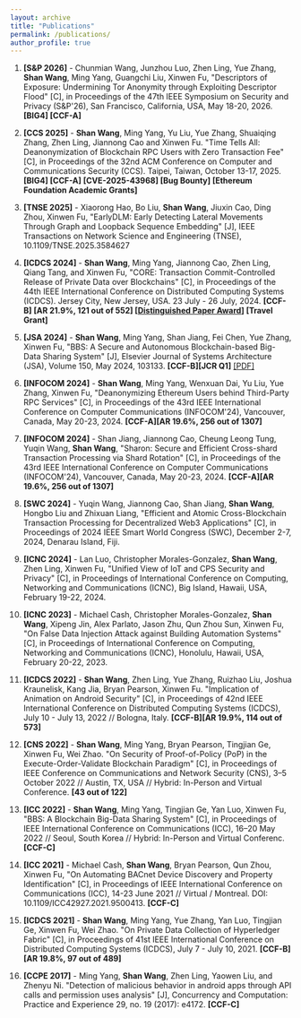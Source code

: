 ```yaml
---
layout: archive
title: "Publications"
permalink: /publications/
author_profile: true
---
```



1. **[S&P 2026]** - Chunmian Wang, Junzhou Luo, Zhen Ling, Yue Zhang, **Shan Wang**, Ming Yang, Guangchi Liu, Xinwen Fu, "Descriptors of Exposure: Undermining Tor Anonymity through Exploiting Descriptor Flood" [C], in Proceedings of the 47th IEEE Symposium on Security and Privacy (S&P'26), San Francisco, California, USA, May 18-20, 2026. **[BIG4] [CCF-A]**

1. **[CCS 2025]** - **Shan Wang**, Ming Yang, Yu Liu, Yue Zhang, Shuaiqing Zhang, Zhen Ling, Jiannong Cao and Xinwen Fu. "Time Tells All: Deanonymization of Blockchain RPC Users with Zero Transaction Fee" [C], in Proceedings of the 32nd ACM Conference on Computer and Communications Security (CCS). Taipei, Taiwan, October 13-17, 2025. **[BIG4] [CCF-A] [CVE-2025-43968] [Bug Bounty] [Ethereum Foundation Academic Grants]**

1. **[TNSE 2025]** - Xiaorong Hao, Bo Liu, **Shan Wang**, Jiuxin Cao, Ding Zhou, Xinwen Fu, "EarlyDLM: Early Detecting Lateral Movements Through Graph and Loopback Sequence Embedding" [J], IEEE Transactions on Network Science and Engineering (TNSE), 10.1109/TNSE.2025.3584627

1. **[ICDCS 2024]** - **Shan Wang**, Ming Yang, Jiannong Cao, Zhen Ling, Qiang Tang, and Xinwen Fu, "CORE: Transaction Commit-Controlled Release of Private Data over Blockchains" [C], in Proceedings of the 44th IEEE International Conference on Distributed Computing Systems (ICDCS). Jersey City, New Jersey, USA. 23 July - 26 July, 2024. **[CCF-B] [AR 21.9%, 121 out of 552] [[Distinguished Paper Award](https://www.cs.uml.edu/~xinwenfu/images/ICDCS24-DistinguishedPaper.jpeg)] [Travel Grant]** 

1. **[JSA 2024]** - **Shan Wang**, Ming Yang, Shan Jiang, Fei Chen, Yue Zhang, Xinwen Fu, "BBS: A Secure and Autonomous Blockchain-based Big-Data Sharing System" [J], Elsevier Journal of Systems Architecture (JSA), Volume 150, May 2024, 103133. **[CCF-B][JCR Q1]** [[PDF]](https://ws1994.github.io/shanwang.github.io/files/J2_JSA2024_BBS.pdf)

1. **[INFOCOM 2024]** - **Shan Wang**, Ming Yang, Wenxuan Dai, Yu Liu, Yue Zhang, Xinwen Fu, "Deanonymizing Ethereum Users behind Third-Party RPC Services" [C], in Proceedings of the 43rd IEEE International Conference on Computer Communications (INFOCOM'24), Vancouver, Canada, May 20-23, 2024. **[CCF-A][AR 19.6%, 256 out of 1307]**

3. **[INFOCOM 2024]** - Shan Jiang, Jiannong Cao, Cheung Leong Tung, Yuqin Wang, **Shan Wang**, "Sharon: Secure and Efficient Cross-shard Transaction Processing via Shard Rotation" [C], in Proceedings of the 43rd IEEE International Conference on Computer Communications (INFOCOM'24), Vancouver, Canada, May 20-23, 2024. **[CCF-A][AR 19.6%, 256 out of 1307]**

1. **[SWC 2024]** - Yuqin Wang, Jiannong Cao, Shan Jiang, **Shan Wang**, Hongbo Liu and Zhixuan Liang, "Efficient and Atomic Cross-Blockchain Transaction Processing for Decentralized Web3 Applications" [C], in Proceedings of 2024 IEEE Smart World Congress (SWC), December 2-7, 2024, Denarau Island, Fiji. 
  
5. **[ICNC 2024]** - Lan Luo, Christopher Morales-Gonzalez, **Shan Wang**, Zhen Ling, Xinwen Fu, "Unified View of IoT and CPS Security and Privacy" [C], in Proceedings of International Conference on Computing, Networking and Communications (ICNC), Big Island, Hawaii, USA, February 19-22, 2024.

1. **[ICNC 2023]** - Michael Cash, Christopher Morales-Gonzalez, **Shan Wang**, Xipeng Jin, Alex Parlato, Jason Zhu, Qun Zhou Sun, Xinwen Fu, "On False Data Injection Attack against Building Automation Systems" [C], in Proceedings of International Conference on Computing, Networking and Communications (ICNC), Honolulu, Hawaii, USA, February 20-22, 2023.

1. **[ICDCS 2022]** - **Shan Wang**, Zhen Ling, Yue Zhang, Ruizhao Liu, Joshua Kraunelisk, Kang Jia, Bryan Pearson, Xinwen Fu. "Implication of Animation on Android Security" [C], in Proceedings of 42nd IEEE International Conference on Distributed Computing Systems (ICDCS), July 10 - July 13, 2022 // Bologna, Italy. **[CCF-B][AR 19.9%, 114 out of 573]**

1. **[CNS 2022]** - **Shan Wang**, Ming Yang, Bryan Pearson, Tingjian Ge, Xinwen Fu, Wei Zhao. "On Security of Proof-of-Policy (PoP) in the Execute-Order-Validate Blockchain Paradigm" [C], in Proceedings of IEEE Conference on Communications and Network Security (CNS), 3–5 October 2022 // Austin, TX, USA // Hybrid: In-Person and Virtual Conference. **[43 out of 122]**

1. **[ICC 2022]** - **Shan Wang**, Ming Yang, Tingjian Ge, Yan Luo, Xinwen Fu, "BBS: A Blockchain Big-Data Sharing System" [C], in Proceedings of IEEE International Conference on Communications (ICC), 16–20 May 2022 // Seoul, South Korea // Hybrid: In-Person and Virtual Conferenc. **[CCF-C]**

1. **[ICC 2021]** - Michael Cash, **Shan Wang**, Bryan Pearson, Qun Zhou, Xinwen Fu, "On Automating BACnet Device Discovery and Property Identification" [C], in Proceedings of IEEE International Conference on Communications (ICC), 14-23 June 2021 // Virtual / Montreal. DOI: 10.1109/ICC42927.2021.9500413. **[CCF-C]**

3. **[ICDCS 2021]** - **Shan Wang**, Ming Yang, Yue Zhang, Yan Luo, Tingjian Ge, Xinwen Fu, Wei Zhao. "On Private Data Collection of Hyperledger Fabric" [C], in Proceedings of 41st IEEE International Conference on Distributed Computing Systems (ICDCS), July 7 - July 10, 2021. **[CCF-B][AR 19.8%, 97 out of 489]**

1. **[CCPE 2017]** - Ming Yang, **Shan Wang**, Zhen Ling, Yaowen Liu, and Zhenyu Ni. "Detection of malicious behavior in android apps through API calls and permission uses analysis" [J], Concurrency and Computation: Practice and Experience 29, no. 19 (2017): e4172. **[CCF-C]**























